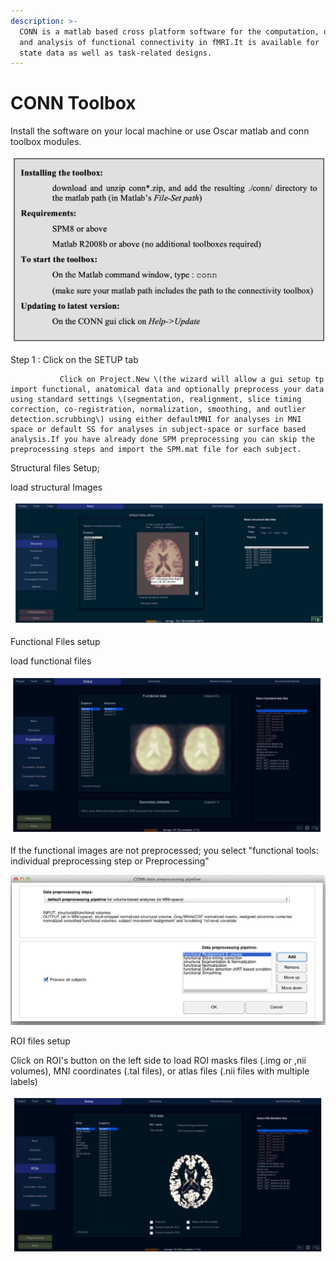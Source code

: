 ```yaml
---
description: >-
  CONN is a matlab based cross platform software for the computation, display
  and analysis of functional connectivity in fMRI.It is available for  restng
  state data as well as task-related designs.
---
```


# CONN Toolbox

Install the software on your local machine or use Oscar matlab and conn toolbox modules.

![](.gitbook/assets/screen-shot-2020-09-14-at-4.28.01-pm.png)

Step 1 : Click on the SETUP tab

               Click on Project.New \(the wizard will allow a gui setup tp import functional, anatomical data and optionally preprocess your data using standard settings \(segmentation, realignment, slice timing correction, co-registration, normalization, smoothing, and outlier detection.scrubbing\) using either defaultMNI for analyses in MNI space or default SS for analyses in subject-space or surface based analysis.If you have already done SPM preprocessing you can skip the preprocessing steps and import the SPM.mat file for each subject.

Structural files Setup;

load structural Images

![](.gitbook/assets/screen-shot-2020-09-14-at-5.45.21-pm.png)

Functional Files setup

load functional files

![](.gitbook/assets/screen-shot-2020-09-14-at-5.48.28-pm.png)

If the functional images are not preprocessed; you select "functional tools: individual preprocessing step or Preprocessing"

![](.gitbook/assets/screen-shot-2020-09-14-at-5.53.24-pm.png)

ROI files setup

Click on ROI's button on the left side to load ROI masks files  \(.img or ,nii volumes\), MNI coordinates \(.tal files\), or atlas files \(.nii files with multiple labels\)

![](.gitbook/assets/screen-shot-2020-09-14-at-5.57.26-pm.png)



